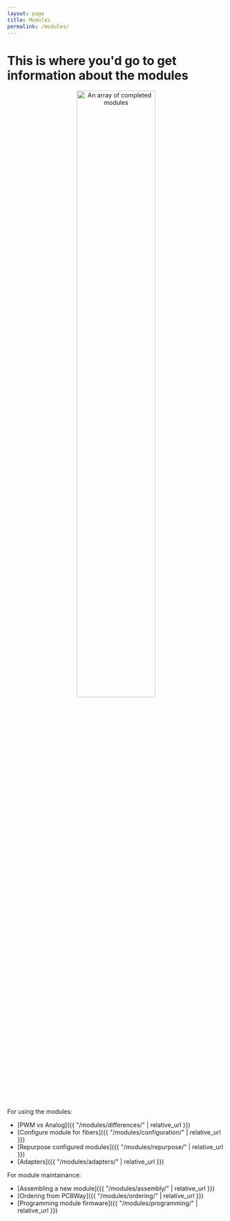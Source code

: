 ```yaml
---
layout: page
title: Modules
permalink: /modules/
---
```


# This is where you'd go to get information about the modules

<!-- ![An array of completed modules]({{ "/assets/img/modules/module_array.jpg" | relative_url }}) -->
<p align="center">
    <img src='{{ "/assets/img/modules/module_array.jpg" | relative_url }}' alt='An array of completed modules' width="60%">
</p>

For using the modules:
* [PWM vs Analog]({{ "/modules/differences/" | relative_url }})
* [Configure module for fibers]({{ "/modules/configuration/" | relative_url }})
* [Repurpose configured modules]({{ "/modules/repurpose/" | relative_url }})
* [Adapters]({{ "/modules/adapters/" | relative_url }})

For module maintainance:
* [Assembling a new module]({{ "/modules/assembly/" | relative_url }})
* [Ordering from PCBWay]({{ "/modules/ordering/" | relative_url }})
* [Programming module firmware]({{ "/modules/programming/" | relative_url }})
